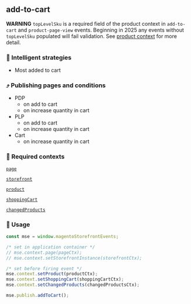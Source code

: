## add-to-cart

**WARNING** `topLevelSku` is a required field of the product context in `add-to-cart` and `product-page-view` events.  Beginning in 2025 any events without `topLevelSku` populated will fail validation.  See [product context](example-contexts/mock-product-context.md) for more detail.

### 🤖 Intelligent strategies

-   Most added to cart

### ⤴️ Publishing pages and conditions

-   PDP
    -   on add to cart
    -   on increase quantity in cart
-   PLP
    -   on add to cart
    -   on increase quantity in cart
-   Cart
    -   on increase quantity in cart

### 🛄 Required contexts

[`page`](./example-contexts/mock-page-context.md)

[`storefront`](./example-contexts/mock-storefront-context.md)

[`product`](./example-contexts/mock-product-context.md)

[`shoppingCart`](./example-contexts/mock-shopping-cart-context.md)

[`changedProducts`](./example-contexts/mock-changed-products-context.md)

### 🔧 Usage

```javascript
const mse = window.magentoStorefrontEvents;

/* set in application container */
// mse.context.page(pageCtx);
// mse.context.setStorefrontInstance(storefrontCtx);

/* set before firing event */
mse.context.setProduct(productCtx);
mse.context.setShoppingCart(shoppingCartCtx);
mse.context.setChangedProducts(changedProductsCtx);

mse.publish.addToCart();
```
